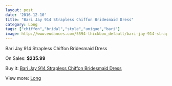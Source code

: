 ```yaml
---
layout: post
date: '2016-12-10'
title: "Bari Jay 914 Strapless Chiffon Bridesmaid Dress"
category: Long
tags: ["chiffon","bridal","style","unique","bari"]
image: http://www.eudances.com/5594-thickbox_default/bari-jay-914-strapless-chiffon-bridesmaid-dress.jpg
---
```

Bari Jay 914 Strapless Chiffon Bridesmaid Dress

On Sales: **$235.99**
<a href="https://www.eudances.com/en/long/1933-bari-jay-914-strapless-chiffon-bridesmaid-dress.html"><amp-img layout="responsive" width="600" height="600" src="//www.eudances.com/5594-thickbox_default/bari-jay-914-strapless-chiffon-bridesmaid-dress.jpg" alt="Bari Jay 914 Strapless Chiffon Bridesmaid Dress 0" /></a>

Buy it: [Bari Jay 914 Strapless Chiffon Bridesmaid Dress](https://www.eudances.com/en/long/1933-bari-jay-914-strapless-chiffon-bridesmaid-dress.html "Bari Jay 914 Strapless Chiffon Bridesmaid Dress")

View more: [Long](https://www.eudances.com/en/21-long "Long")